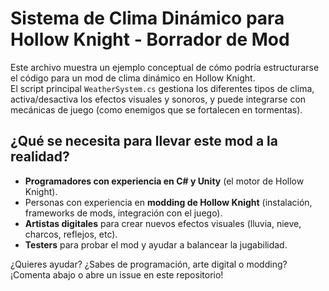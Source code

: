 # Sistema de Clima Dinámico para Hollow Knight - Borrador de Mod

Este archivo muestra un ejemplo conceptual de cómo podría estructurarse el código para un mod de clima dinámico en Hollow Knight.  
El script principal `WeatherSystem.cs` gestiona los diferentes tipos de clima, activa/desactiva los efectos visuales y sonoros, y puede integrarse con mecánicas de juego (como enemigos que se fortalecen en tormentas).

## ¿Qué se necesita para llevar este mod a la realidad?

- **Programadores con experiencia en C# y Unity** (el motor de Hollow Knight).
- Personas con experiencia en **modding de Hollow Knight** (instalación, frameworks de mods, integración con el juego).
- **Artistas digitales** para crear nuevos efectos visuales (lluvia, nieve, charcos, reflejos, etc).
- **Testers** para probar el mod y ayudar a balancear la jugabilidad.

¿Quieres ayudar? ¿Sabes de programación, arte digital o modding?  
¡Comenta abajo o abre un issue en este repositorio!
